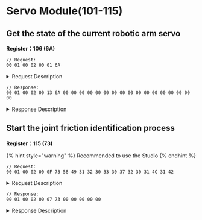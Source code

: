 # Servo Module(101-115)

## Get the state of the current robotic arm servo

**Register：106 (6A)**

```
// Request:
00 01 00 02 00 01 6A  
```

<details>

<summary>Request Description</summary>

```
//00 01    U16, Transaction ID
//00 02    U16, Protocol Identifier
//00 01    U16, Length 
//6A       U8, Register
```

</details>

```
// Response:
00 01 00 02 00 13 6A 00 00 00 00 00 00 00 00 00 00 00 00 00 00 00 00 00 
```

<details>

<summary>Response Description</summary>

```
//00 01    U16, Transaction ID
//00 02    U16, Protocol Identifier
//00 13    U16, Length 
//6A       U8, Register
//00       U8, 
Commands execution state:
0: Normal
1: The server has error message
3: Communication fail
//00       U8, Joint1 servo state=Normal
//00       U8, Joint1 servo error code=Normal
//00       U8, Joint2 servo state=Normal
//00       U8, Joint2 servo error code=Normal
//00       U8, Joint3 servo state=Normal
//00       U8, Joint3 servo error code=Normal
//00       U8, Joint4 servo state=Normal
//00       U8, Joint4 servo error code=Normal
//00       U8, Joint5 servo state=Normal
//00       U8, Joint5 servo error code=Normal
//00       U8, Joint6 servo state=Normal
//00       U8, Joint6 servo error code=Normal
//00       U8, Joint7 servo state=Normal
//00       U8, Joint7 servo error code=Normal
//00       U8, Joint2 Gripper servo error code=Normal
```

</details>







## Start the joint friction identification process

**Register：115 (73)**

{% hint style="warning" %}
Recommended to use the Studio
{% endhint %}

```
// Request:
00 01 00 02 00 0F 73 58 49 31 32 30 33 30 37 32 30 31 4C 31 42  
```

<details>

<summary>Request Description</summary>

```
//00 01    U16, Transaction ID
//00 02    U16, Protocol Identifier
//00 02    U16, Length 
//32       U8, Register
//58 49 31 32 30 33 30 37 32 30 31 4C 31 42    U8,
The serial number of the  xArm to be identified
（E.g：XI120307201L1B）Refer to ASCII code
```

</details>

```
// Response:
00 01 00 02 00 07 73 00 00 00 00 00
```

<details>

<summary>Response Description</summary>

```
//00 01    U16, Transaction ID
//00 02    U16, Protocol Identifier
//00 07    U16, Length 
//73       U8, Register
//00       U8, State
//00 00 00 00    fp32, 
Identification status
0,0：Identify success
-1,0：Identify failed
```

</details>



